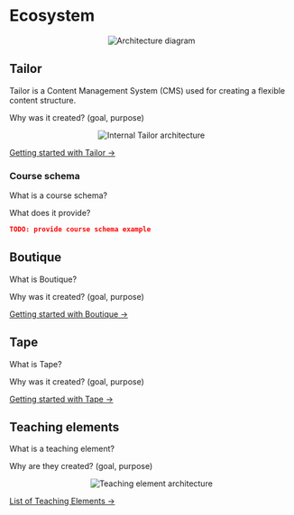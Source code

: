 # Ecosystem

<div align="center">
  <img :src="$withBase('/architecture.png')" alt="Architecture diagram"/>
</div>

## Tailor

<p>
  Tailor is a Content Management System (CMS)
  used for creating a flexible content structure.
</p>
<p>
  Why was it created? (goal, purpose)
</p>

<div align="center">
  <img src="/" alt="Internal Tailor architecture"/>
</div>

[Getting started with Tailor →](/guide-tailor/)

### Course schema

<p>What is a course schema?</p>
<p>What does it provide?</p>

``` json
TODO: provide course schema example
```

## Boutique

<p>What is Boutique?</p>
<p>Why was it created? (goal, purpose)</p>

[Getting started with Boutique →](/guide-boutique/)

## Tape

<p>What is Tape?</p>
<p>Why was it created? (goal, purpose)</p>

[Getting started with Tape →](/guide-tape/)

## Teaching elements

<p>What is a teaching element?</p>
<p>Why are they created? (goal, purpose)</p>

<div align="center">
  <img src="/" alt="Teaching element architecture"/>
</div>

[List of Teaching Elements →](/teaching-elements/)
